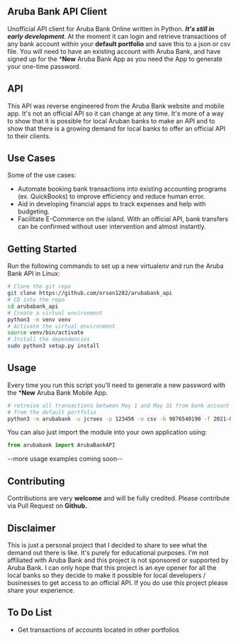 ## Aruba Bank API Client

Unofficial API client for Aruba Bank Online written in Python. __*It's still in early development*__. At the moment it can login and retrieve transactions of any bank account within your **default portfolio** and save this to a json or csv file. You will need to have an existing account with Aruba Bank, and have signed up for the ***New** Aruba Bank App as you need the App to generate your one-time password.

## API

This API was reverse engineered from the Aruba Bank website and mobile app. It's not an official API so it can change at any time. It's more of a way to show that it is possible for local Aruban banks to make an API and to show that there is a growing demand for local banks to offer an official API to their clients.


## Use Cases

Some of the use cases:
- Automate booking bank transactions into existing accounting programs (ex. QuickBooks) to improve efficiency and reduce human error.
- Aid in developing financial apps to track expenses and help with budgeting.
- Facilitate E-Commerce on the island. With an official API, bank transfers can be confirmed without user intervention and almost instantly.

## Getting Started

Run the following commands to set up a new virtualenv and run the Aruba Bank API in Linux:

```bash
# Clone the git repo
git clone https://github.com/orson1282/arubabank_api
# CD into the repo
cd arubabank_api
# Create a virtual environment
python3 -m venv venv
# Activate the virtual environment
source venv/bin/activate
# Install the dependencies
sudo python3 setup.py install
```


## Usage

Every time you run this script you'll need to generate a new password with the ***New** Aruba Bank Mobile App.

```bash
# retreive all transactions between May 1 and May 31 from bank account number 9876540190
# from the default portfolio
python3 -m arubabank -u jcroes -p 123456 -o csv -b 9876540190 -f 2021-05-01 -t 2021-05-31
```

You can also just import the module into your own application using:

```python
from arubabank import ArubaBankAPI
```

--more usage examples coming soon--

## Contributing

Contributions are very **welcome** and will be fully credited. Please contribute via Pull Request on **Github.**


## Disclaimer

This is just a personal project that I decided to share to see what the demand out there is like. It's purely for educational purposes. I'm not affiliated with Aruba Bank and this project is not sponsored or supported by Aruba Bank. I can only hope that this project is an eye opener for all the local banks so they decide to make it possible for local developers / businesses to get access to an official API. If you do use this project please share your experience.


## To Do List

- Get transactions of accounts located in other portfolios
